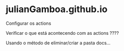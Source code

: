 # julianGamboa.github.io

Configurar os actions

Verificar o que está acontecendo com as actions ????

Usando o método de eliminar/criar a pasta docs...